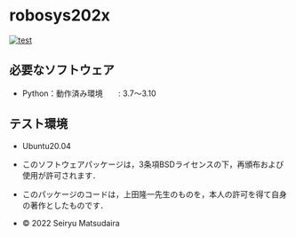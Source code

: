 # robosys202x

[![test](https://github.com/seiryu01/robosys202x/actions/workflows/test.yml/badge.svg)](https://github.com/seiryu01/robosys202x/actions/workflows/test.yml)

## 必要なソフトウェア
* Python：動作済み環境　　: 3.7～3.10

## テスト環境
* Ubuntu20.04


 * このソフトウェアパッケージは，3条項BSDライセンスの下，再頒布および使用が許可されます．
  * このパッケージのコードは，上田隆一先生のものを，本人の許可を得て自身の著作としたものです．     
  * © 2022 Seiryu Matsudaira
